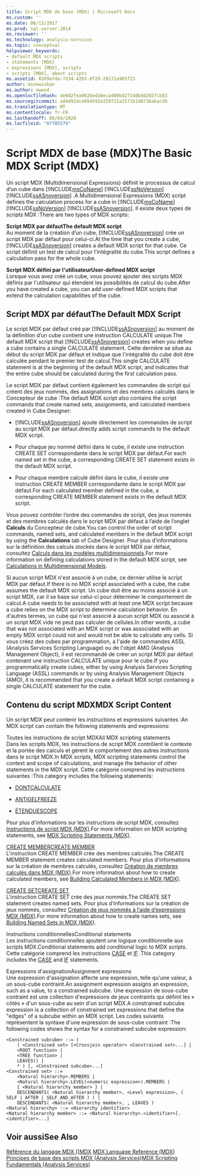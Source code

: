 ```yaml
---
title: Script MDX de base (MDX) | Microsoft Docs
ms.custom: ''
ms.date: 06/13/2017
ms.prod: sql-server-2014
ms.reviewer: ''
ms.technology: analysis-services
ms.topic: conceptual
helpviewer_keywords:
- default MDX scripts
- statements [MDX]
- expressions [MDX], scripts
- scripts [MDX], about scripts
ms.assetid: 83d9afda-7d34-42b5-8f28-20172a905f23
author: minewiskan
ms.author: owend
ms.openlocfilehash: de0d2fea002beda0eca480bd27140bdd202fcb83
ms.sourcegitcommit: ad4d92dce894592a259721a1571b1d8736abacdb
ms.translationtype: MT
ms.contentlocale: fr-FR
ms.lasthandoff: 08/04/2020
ms.locfileid: "87705579"
---
```

# <a name="the-basic-mdx-script-mdx"></a><span data-ttu-id="6fd2c-102">Script MDX de base (MDX)</span><span class="sxs-lookup"><span data-stu-id="6fd2c-102">The Basic MDX Script (MDX)</span></span>
  <span data-ttu-id="6fd2c-103">Un script MDX (Multidimensional Expressions) définit le processus de calcul d’un cube dans [!INCLUDE[msCoName](../../../includes/msconame-md.md)] [!INCLUDE[ssNoVersion](../../../includes/ssnoversion-md.md)] [!INCLUDE[ssASnoversion](../../../includes/ssasnoversion-md.md)] .</span><span class="sxs-lookup"><span data-stu-id="6fd2c-103">A Multidimensional Expressions (MDX) script defines the calculation process for a cube in [!INCLUDE[msCoName](../../../includes/msconame-md.md)] [!INCLUDE[ssNoVersion](../../../includes/ssnoversion-md.md)] [!INCLUDE[ssASnoversion](../../../includes/ssasnoversion-md.md)].</span></span> <span data-ttu-id="6fd2c-104">Il existe deux types de scripts MDX :</span><span class="sxs-lookup"><span data-stu-id="6fd2c-104">There are two types of MDX scripts:</span></span>  
  
 <span data-ttu-id="6fd2c-105">**Script MDX par défaut**</span><span class="sxs-lookup"><span data-stu-id="6fd2c-105">**The default MDX script**</span></span>  
 <span data-ttu-id="6fd2c-106">Au moment de la création d’un cube, [!INCLUDE[ssASnoversion](../../../includes/ssasnoversion-md.md)] crée un script MDX par défaut pour celui-ci.</span><span class="sxs-lookup"><span data-stu-id="6fd2c-106">At the time that you create a cube, [!INCLUDE[ssASnoversion](../../../includes/ssasnoversion-md.md)] creates a default MDX script for that cube.</span></span> <span data-ttu-id="6fd2c-107">Ce script définit un test de calcul pour l'intégralité du cube.</span><span class="sxs-lookup"><span data-stu-id="6fd2c-107">This script defines a calculation pass for the whole cube.</span></span>  
  
 <span data-ttu-id="6fd2c-108">**Script MDX défini par l'utilisateur**</span><span class="sxs-lookup"><span data-stu-id="6fd2c-108">**User-defined MDX script**</span></span>  
 <span data-ttu-id="6fd2c-109">Lorsque vous avez créé un cube, vous pouvez ajouter des scripts MDX définis par l'utilisateur qui étendent les possibilités de calcul du cube.</span><span class="sxs-lookup"><span data-stu-id="6fd2c-109">After you have created a cube, you can add user-defined MDX scripts that extend the calculation capabilities of the cube.</span></span>  
  
## <a name="the-default-mdx-script"></a><span data-ttu-id="6fd2c-110">Script MDX par défaut</span><span class="sxs-lookup"><span data-stu-id="6fd2c-110">The Default MDX Script</span></span>  
 <span data-ttu-id="6fd2c-111">Le script MDX par défaut créé par [!INCLUDE[ssASnoversion](../../../includes/ssasnoversion-md.md)] au moment de la définition d’un cube contient une instruction CALCULATE unique.</span><span class="sxs-lookup"><span data-stu-id="6fd2c-111">The default MDX script that [!INCLUDE[ssASnoversion](../../../includes/ssasnoversion-md.md)] creates when you define a cube contains a single CALCULATE statement.</span></span> <span data-ttu-id="6fd2c-112">Cette dernière se situe au début du script MDX par défaut et indique que l'intégralité du cube doit être calculée pendant le premier test de calcul.</span><span class="sxs-lookup"><span data-stu-id="6fd2c-112">This single CALCULATE statement is at the beginning of the default MDX script, and indicates that the entire cube should be calculated during the first calculation pass.</span></span>  
  
 <span data-ttu-id="6fd2c-113">Le script MDX par défaut contient également les commandes de script qui créent des jeux nommés, des assignations et des membres calculés dans le Concepteur de cube :</span><span class="sxs-lookup"><span data-stu-id="6fd2c-113">The default MDX script also contains the script commands that create named sets, assignments, and calculated members created in Cube Designer:</span></span>  
  
-   [!INCLUDE[ssASnoversion](../../../includes/ssasnoversion-md.md)] <span data-ttu-id="6fd2c-114">ajoute directement les commandes de script au script MDX par défaut.</span><span class="sxs-lookup"><span data-stu-id="6fd2c-114">directly adds script commands to the default MDX script.</span></span>  
  
-   <span data-ttu-id="6fd2c-115">Pour chaque jeu nommé défini dans le cube, il existe une instruction CREATE SET correspondante dans le script MDX par défaut.</span><span class="sxs-lookup"><span data-stu-id="6fd2c-115">For each named set in the cube, a corresponding CREATE SET statement exists in the default MDX script.</span></span>  
  
-   <span data-ttu-id="6fd2c-116">Pour chaque membre calculé défini dans le cube, il existe une instruction CREATE MEMBER correspondante dans le script MDX par défaut.</span><span class="sxs-lookup"><span data-stu-id="6fd2c-116">For each calculated member defined in the cube, a corresponding CREATE MEMBER statement exists in the default MDX script.</span></span>  
  
 <span data-ttu-id="6fd2c-117">Vous pouvez contrôler l’ordre des commandes de script, des jeux nommés et des membres calculés dans le script MDX par défaut à l’aide de l’onglet **Calculs** du Concepteur de cube.</span><span class="sxs-lookup"><span data-stu-id="6fd2c-117">You can control the order of script commands, named sets, and calculated members in the default MDX script by using the **Calculations** tab of Cube Designer.</span></span> <span data-ttu-id="6fd2c-118">Pour plus d’informations sur la définition des calculs stockés dans le script MDX par défaut, consultez [Calculs dans les modèles multidimensionnels](../calculations-in-multidimensional-models.md).</span><span class="sxs-lookup"><span data-stu-id="6fd2c-118">For more information on defining calculations stored in the default MDX script, see [Calculations in Multidimensional Models](../calculations-in-multidimensional-models.md).</span></span>  
  
 <span data-ttu-id="6fd2c-119">Si aucun script MDX n'est associé à un cube, ce dernier utilise le script MDX par défaut.</span><span class="sxs-lookup"><span data-stu-id="6fd2c-119">If there is no MDX script associated with a cube, the cube assumes the default MDX script.</span></span> <span data-ttu-id="6fd2c-120">Un cube doit être au moins associé à un script MDX, car il se base sur celui-ci pour déterminer le comportement de calcul.</span><span class="sxs-lookup"><span data-stu-id="6fd2c-120">A cube needs to be associated with at least one MDX script because a cube relies on the MDX script to determine calculation behavior.</span></span> <span data-ttu-id="6fd2c-121">En d'autres termes, un cube qui n'est associé à aucun script MDX ou associé à un script MDX vide ne peut pas calculer de cellules.</span><span class="sxs-lookup"><span data-stu-id="6fd2c-121">In other words, a cube that was not associated with an MDX script or was associated with an empty MDX script could not and would not be able to calculate any cells.</span></span> <span data-ttu-id="6fd2c-122">Si vous créez des cubes par programmation, à l'aide de commandes ASSL (Analysis Services Scripting Language) ou de l'objet AMO (Analysis Management Object), il est recommandé de créer un script MDX par défaut contenant une instruction CALCULATE unique pour le cube.</span><span class="sxs-lookup"><span data-stu-id="6fd2c-122">If you programmatically create cubes, either by using Analysis Services Scripting Language (ASSL) commands or by using Analysis Management Objects (AMO), it is recommended that you create a default MDX script containing a single CALCULATE statement for the cube.</span></span>  
  
## <a name="mdx-script-content"></a><span data-ttu-id="6fd2c-123">Contenu du script MDX</span><span class="sxs-lookup"><span data-stu-id="6fd2c-123">MDX Script Content</span></span>  
 <span data-ttu-id="6fd2c-124">Un script MDX peut contenir les instructions et expressions suivantes :</span><span class="sxs-lookup"><span data-stu-id="6fd2c-124">An MDX script can contain the following statements and expressions:</span></span>  
  
 <span data-ttu-id="6fd2c-125">Toutes les instructions de script MDX</span><span class="sxs-lookup"><span data-stu-id="6fd2c-125">All MDX scripting statements</span></span>  
 <span data-ttu-id="6fd2c-126">Dans les scripts MDX, les instructions de script MDX contrôlent le contexte et la portée des calculs et gèrent le comportement des autres instructions dans le script MDX.</span><span class="sxs-lookup"><span data-stu-id="6fd2c-126">In MDX scripts, MDX scripting statements control the context and scope of calculations, and manage the behavior of other statements in the MDX script.</span></span> <span data-ttu-id="6fd2c-127">Cette catégorie comprend les instructions suivantes :</span><span class="sxs-lookup"><span data-stu-id="6fd2c-127">This category includes the following statements:</span></span>  
  
-   [<span data-ttu-id="6fd2c-128">DONT</span><span class="sxs-lookup"><span data-stu-id="6fd2c-128">CALCULATE</span></span>](/sql/mdx/mdx-scripting-calculate)  
  
-   [<span data-ttu-id="6fd2c-129">ANTIGEL</span><span class="sxs-lookup"><span data-stu-id="6fd2c-129">FREEZE</span></span>](/sql/mdx/mdx-scripting-freeze)  
  
-   [<span data-ttu-id="6fd2c-130">ÉTENDUE</span><span class="sxs-lookup"><span data-stu-id="6fd2c-130">SCOPE</span></span>](/sql/mdx/mdx-scripting-scope)  
  
 <span data-ttu-id="6fd2c-131">Pour plus d’informations sur les instructions de script MDX, consultez [Instructions de script MDX &#40;MDX&#41;](/sql/mdx/mdx-scripting-statements-mdx).</span><span class="sxs-lookup"><span data-stu-id="6fd2c-131">For more information on MDX scripting statements, see [MDX Scripting Statements &#40;MDX&#41;](/sql/mdx/mdx-scripting-statements-mdx).</span></span>  
  
 [<span data-ttu-id="6fd2c-132">CREATE MEMBER</span><span class="sxs-lookup"><span data-stu-id="6fd2c-132">CREATE MEMBER</span></span>](/sql/mdx/mdx-data-definition-create-member)  
 <span data-ttu-id="6fd2c-133">L'instruction CREATE MEMBER crée des membres calculés.</span><span class="sxs-lookup"><span data-stu-id="6fd2c-133">The CREATE MEMBER statement creates calculated members.</span></span> <span data-ttu-id="6fd2c-134">Pour plus d’informations sur la création de membres calculés, consultez [Création de membres calculés dans MDX &#40;MDX&#41;](mdx-calculated-members-building-calculated-members.md).</span><span class="sxs-lookup"><span data-stu-id="6fd2c-134">For more information about how to create calculated members, see [Building Calculated Members in MDX &#40;MDX&#41;](mdx-calculated-members-building-calculated-members.md).</span></span>  
  
 [<span data-ttu-id="6fd2c-135">CREATE SET</span><span class="sxs-lookup"><span data-stu-id="6fd2c-135">CREATE SET</span></span>](/sql/mdx/mdx-data-definition-create-set)  
 <span data-ttu-id="6fd2c-136">L'instruction CREATE SET crée des jeux nommés.</span><span class="sxs-lookup"><span data-stu-id="6fd2c-136">The CREATE SET statement creates named sets.</span></span> <span data-ttu-id="6fd2c-137">Pour plus d’informations sur la création de jeux nommés, consultez [Création de jeux nommés à l’aide d’expressions MDX &#40;MDX&#41;](mdx-named-sets-building-named-sets.md).</span><span class="sxs-lookup"><span data-stu-id="6fd2c-137">For more information about how to create names sets, see [Building Named Sets in MDX &#40;MDX&#41;](mdx-named-sets-building-named-sets.md).</span></span>  
  
 <span data-ttu-id="6fd2c-138">Instructions conditionnelles</span><span class="sxs-lookup"><span data-stu-id="6fd2c-138">Conditional statements</span></span>  
 <span data-ttu-id="6fd2c-139">Les instructions conditionnelles ajoutent une logique conditionnelle aux scripts MDX.</span><span class="sxs-lookup"><span data-stu-id="6fd2c-139">Conditional statements add conditional logic to MDX scripts.</span></span> <span data-ttu-id="6fd2c-140">Cette catégorie comprend les instructions [CASE](/sql/mdx/case-statement-mdx) et [IF](/sql/mdx/mdx-scripting-if) .</span><span class="sxs-lookup"><span data-stu-id="6fd2c-140">This category includes the [CASE](/sql/mdx/case-statement-mdx) and [IF](/sql/mdx/mdx-scripting-if) statements.</span></span>  
  
 <span data-ttu-id="6fd2c-141">Expressions d'assignation</span><span class="sxs-lookup"><span data-stu-id="6fd2c-141">Assignment expressions</span></span>  
 <span data-ttu-id="6fd2c-142">Une expression d'assignation affecte une expression, telle qu'une valeur, à un sous-cube contraint.</span><span class="sxs-lookup"><span data-stu-id="6fd2c-142">An assignment expression assigns an expression, such as a value, to a constrained subcube.</span></span> <span data-ttu-id="6fd2c-143">Une expression de sous-cube contraint est une collection d'expressions de jeux contraints qui définit les « côtés » d'un sous-cube au sein d'un script MDX.</span><span class="sxs-lookup"><span data-stu-id="6fd2c-143">A constrained subcube expression is a collection of constrained set expressions that define the "edges" of a subcube within an MDX script.</span></span> <span data-ttu-id="6fd2c-144">Les codes suivants représentent la syntaxe d'une expression de sous-cube contraint :</span><span class="sxs-lookup"><span data-stu-id="6fd2c-144">The following codes shows the syntax for a constrained subcube expression:</span></span>  
  
```  
<Constrained subcube> ::= (   
    ( <Constrained set> [<Crossjoin operator> <Constrained set>...] |  
    <ROOT function> |  
    <TREE function> |  
    LEAVES() |  
    * ) [, <Constrained subcube>...]  
<Constrained set> ::=   
    <Natural hierarchy>.MEMBERS |   
    <Natural hierarchy>.LEVEL(<numeric expression>).MEMBERS |   
    { <Natural hierarchy member> } |   
    DESCENDANTS( <Natural hierarchy member>, <Level expression>, ( SELF | AFTER | SELF_AND_AFTER ) ) |   
    DESCENDANTS( <Natural hierarchy member>, , LEAVES )  
<Natural hierarchy> ::= <Hierarchy identifier>  
<Natural hierarchy member> ::= <Natural hierarchy>.<identifier>[.<identifier>...]  
```  
  
## <a name="see-also"></a><span data-ttu-id="6fd2c-145">Voir aussi</span><span class="sxs-lookup"><span data-stu-id="6fd2c-145">See Also</span></span>  
 <span data-ttu-id="6fd2c-146">[Référence du langage MDX &#40;&#41;MDX](/sql/mdx/mdx-language-reference-mdx) </span><span class="sxs-lookup"><span data-stu-id="6fd2c-146">[MDX Language Reference &#40;MDX&#41;](/sql/mdx/mdx-language-reference-mdx) </span></span>  
 [<span data-ttu-id="6fd2c-147">Principes de base des scripts MDX &#40;Analysis Services&#41;</span><span class="sxs-lookup"><span data-stu-id="6fd2c-147">MDX Scripting Fundamentals &#40;Analysis Services&#41;</span></span>](mdx-scripting-fundamentals-analysis-services.md)  
  
  
